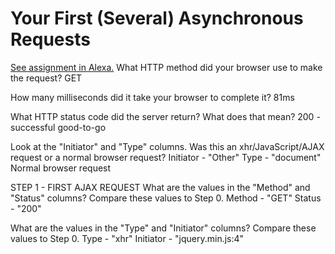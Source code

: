 # Your First (Several) Asynchronous Requests

[See assignment in Alexa.](https://alexa.bitmaker.co/cohorts/67/assignments/2055/latest)
What HTTP method did your browser use to make the request?
  GET

How many milliseconds did it take your browser to complete it?
  81ms

What HTTP status code did the server return? What does that mean?
  200 - successful good-to-go

Look at the "Initiator" and "Type" columns. Was this an xhr/JavaScript/AJAX request or a normal browser request?
  Initiator - "Other"
  Type      - "document"
  Normal browser request


STEP 1 - FIRST AJAX REQUEST
What are the values in the "Method" and "Status" columns? Compare these values to Step 0.
  Method - "GET"
  Status   - "200"

What are the values in the "Type" and "Initiator" columns? Compare these values to Step 0.
  Type - "xhr"
  Initiator - "jquery.min.js:4"

  
